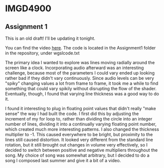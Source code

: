 # IMGD4900
 
## Assignment 1

This is an old draft! I'll be updating it tonight.

You can find the video [here](https://youtu.be/JNeKcx3hgeg). The code is located in the Assignment1 folder in the repository, under wgslcode.txt

The primary idea I wanted to explore was lines moving radially around the screen like a clock. Incorporating audio afterward was an interesting challenge, because most of the parameters I could vary ended up looking rather bad if they didn't vary continuously. Since audio levels can be very "spiky" changing values a lot from frame to frame, it took me a while to find something that could vary spikily without disrupting the flow of the shader. Eventually, though, I found that varying line thickness was a good way to do it.

I found it interesting to plug in floating point values that didn't really "make sense" the way I had built the code. I first did this by adjusting the increment of my for loop to, rather than dividing the circle into an integer number of lines, dividing it into a continually varying floating point number, which created much more interesting patterns. I also changed the thickness multiplier to -1. This caused everywhere to be bright, but proximity to the lines still caused distortion. It looked very different from the standard line rotation, but it still brought out changes in volume very effectively, so I decided to switch between positive and negative multipliers throughout the song. My choice of song was somewhat arbitrary, but I decided to do a song I composed last summer and give it a bit of a video.

